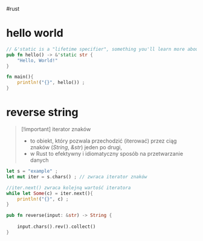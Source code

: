 #rust  

# hello world
```rust
// &'static is a "lifetime specifier", something you'll learn more about later
pub fn hello() -> &'static str {
    "Hello, World!"
}

fn main(){
    println!("{}", hello()) ;
}
```


# reverse string

>[!important] iterator znaków
>- to obiekt, który pozwala przechodzić (iterować) przez ciąg znaków (*String*, *&str*) jeden po drugi,
>- w Rust to efektywny i idiomatyczny sposób na przetwarzanie danych

```rust
let s = "example" ;
let mut iter = s.chars() ; // zwraca iterator znaków

//iter.next() zwraca kolejną wartość iteratora
while let Some(c) = iter.next(){
	println!("{}", c) ;
}
```
>

```rust
pub fn reverse(input: &str) -> String {
    
    input.chars().rev().collect()
}
```



















